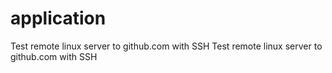 # application
Test remote linux server to github.com with SSH 
Test remote linux server to github.com with SSH